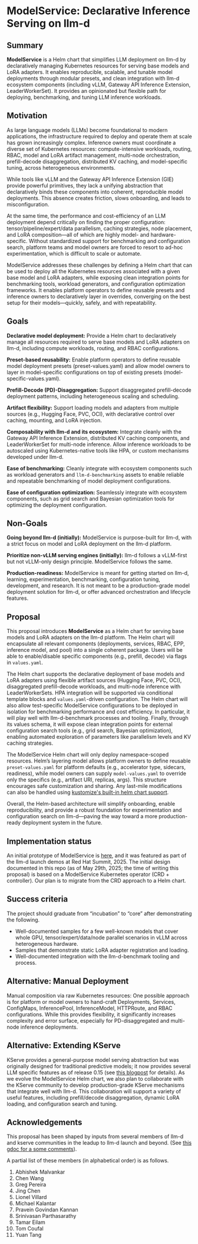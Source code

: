 # ModelService: Declarative Inference Serving on llm-d

## Summary

**ModelService** is a Helm chart that simplifies LLM deployment on llm-d by declaratively managing Kubernetes resources for serving base models and LoRA adapters. It enables reproducible, scalable, and tunable model deployments through modular presets, and clean integration with llm-d ecosystem components (including vLLM, Gateway API Inference Extension, LeaderWorkerSet). It provides an opinionated but flexible path for deploying, benchmarking, and tuning LLM inference workloads.

## Motivation

As large language models (LLMs) become foundational to modern applications, the infrastructure required to deploy and operate them at scale has grown increasingly complex. Inference owners must coordinate a diverse set of Kubernetes resources: compute-intensive workloads, routing, RBAC, model and LoRA artifact management, multi-node orchestration, prefill-decode disaggregation, distributed KV caching, and model-specific tuning, across heterogeneous environments.

While tools like vLLM and the Gateway API Inference Extension (GIE) provide powerful primitives, they lack a unifying abstraction that declaratively binds these components into coherent, reproducible model deployments. This absence creates friction, slows onboarding, and leads to misconfiguration.

At the same time, the performance and cost-efficiency of an LLM deployment depend critically on finding the proper configuration: tensor/pipeline/expert/data parallelism, caching strategies, node placement, and LoRA composition—all of which are highly model- and hardware-specific. Without standardized support for benchmarking and configuration search, platform teams and model owners are forced to resort to ad-hoc experimentation, which is difficult to scale or automate.

ModelService addresses these challenges by defining a Helm chart that can be used to deploy all the Kubernetes resources associated with a given base model and LoRA adapters, while exposing clean integration points for benchmarking tools, workload generators, and configuration optimization frameworks. It enables platform operators to define reusable presets and inference owners to declaratively layer in overrides, converging on the best setup for their models—quickly, safely, and with repeatability.

## Goals

**Declarative model deployment:** Provide a Helm chart to declaratively manage all resources required to serve base models and LoRA adapters on llm-d, including compute workloads, routing, and RBAC configurations.

**Preset-based reusability:** Enable platform operators to define reusable model deployment presets (preset-values.yaml) and allow model owners to layer in model-specific configurations on top of existing presets (model-specific-values.yaml).

**Prefill-Decode (PD)-Disaggregation:** Support disaggregated prefill-decode deployment patterns, including heterogeneous scaling and scheduling.

**Artifact flexibility:** Support loading models and adapters from multiple sources (e.g., Hugging Face, PVC, OCI), with declarative control over caching, mounting, and LoRA injection.

**Composability with llm-d and its ecosystem:** Integrate cleanly with the Gateway API Inference Extension, distributed KV caching components, and LeaderWorkerSet for multi-node inference. Allow inference workloads to be autoscaled using Kubernetes-native tools like HPA, or custom mechanisms developed under llm-d.

**Ease of benchmarking:** Cleanly integrate with ecosystem components such as workload generators and `llm-d-benchmarking` assets to enable reliable and repeatable benchmarking of model deployment configurations.

**Ease of configuration optimization:** Seamlessly integrate with ecosystem components, such as grid search and Bayesian optimization tools for optimizing the deployment configuration.


## Non-Goals

**Going beyond llm-d (initially):** ModelService is purpose-built for llm-d, with a strict focus on model and LoRA deployment on the llm-d platform.

**Prioritize non-vLLM serving engines (initially):** llm-d follows a vLLM-first but not vLLM-only design principle. ModelService follows the same.

**Production-readiness:** ModelService is meant for getting started on llm-d, learning, experimentation, benchmarking, configuration tuning, development, and research. It is not meant to be a production-grade model deployment solution for llm-d, or offer advanced orchestration and lifecycle features.

## Proposal

This proposal introduces **ModelService** as a Helm chart for serving base models and LoRA adapters on the llm-d platform. The Helm chart will encapsulate all relevant components (deployments, services, RBAC, EPP, inference model, and pool) into a single coherent package. Users will be able to enable/disable specific components (e.g., prefill, decode) via flags in `values.yaml`.

The Helm chart supports the declarative deployment of base models and LoRA adapters using flexible artifact sources (Hugging Face, PVC, OCI), disaggregated prefill-decode workloads, and multi-node inference with LeaderWorkerSets. HPA integration will be supported via conditional template blocks and `values.yaml`-driven configuration. The Helm chart will also allow test-specific ModelService configurations to be deployed in isolation for benchmarking performance and cost efficiency. In particular, it will play well with llm-d-benchmark processes and tooling. Finally, through its values schema, it will expose clean integration points for external configuration search tools (e.g., grid search, Bayesian optimization), enabling automated exploration of parameters like parallelism levels and KV caching strategies.

The ModelService Helm chart will only deploy namespace-scoped resources. Helm’s layering model allows platform owners to define reusable `preset-values.yaml` for platform defaults (e.g., accelerator type, sidecars, readiness), while model owners can supply `model-values.yaml` to override only the specifics (e.g., artifact URI, replicas, args). This structure encourages safe customization and sharing. Any last-mile modifications can also be handled using [kustomize's built-in helm chart support](https://github.com/kubernetes-sigs/kustomize/blob/master/examples/chart.md).

Overall, the Helm-based architecture will simplify onboarding, enable reproducibility, and provide a robust foundation for experimentation and configuration search on llm-d—paving the way toward a more production-ready deployment system in the future.


## Implementation status

An initial prototype of ModelService is [here](https://github.com/llm-d/llm-d-model-service/tree/main), and it was featured as part of the llm-d launch demos at Red Hat Summit, 2025. The initial design documented in this repo (as of May 29th, 2025; the time of writing this proposal) is based on a ModelService Kubernetes operator (CRD + controller). Our plan is to migrate from the CRD approach to a Helm chart.

## Success criteria

The project should graduate from “incubation” to “core” after demonstrating the following.

* Well-documented samples for a few well-known models that cover whole GPU, tensor/expert/data/node parallel scenarios in vLLM across heterogeneous hardware.
* Samples that demonstrate static LoRA adapter registration and loading.
* Well-documented integration with the llm-d-benchmark tooling and process.

## Alternative: Manual Deployment

Manual composition via raw Kubernetes resources:  One possible approach is for platform or model owners to hand-craft Deployments, Services, ConfigMaps, InferencePool, InferenceModel, HTTPRoute, and RBAC configurations. While this provides flexibility, it significantly increases complexity and error surface, especially for PD-disaggregated and multi-node inference deployments.

## Alternative: Extending KServe

KServe provides a general-purpose model serving abstraction but was originally designed for traditional predictive models; it now provides several LLM specific features as of release 0.15 (see [this blogpost](https://kserve.github.io/website/master/blog/articles/2025-05-27-KServe-0.15-release/) for details). As we evolve the ModelService Helm chart, we also plan to collaborate with the KServe community to develop production-grade KServe mechanisms that integrate well with llm-d. This collaboration will support a variety of useful features, including prefill/decode disaggregation, dynamic LoRA loading, and configuration search and tuning.

## Acknowledgements

This proposal has been shaped by inputs from several members of llm-d and kserve communities in the leadup to llm-d launch and beyond. (See [this gdoc for a some comments](https://docs.google.com/document/d/1HA-2yNZpc1F4KhyeYA30shjZpYEDqGIJXqVgDVv3SWU/edit?usp=sharing)).

A partial list of these members (in alphabetical order) is as follows.

1. Abhishek Malvankar
2. Chen Wang
3. Greg Pereira
4. Jing Chen
5. Lionel Villard
6. Michael Kalantar
7. Pravein Govindan Kannan
8. Srinivasan Parthasarathy
9. Tamar Eilam
10. Tom Coufal
11. Yuan Tang